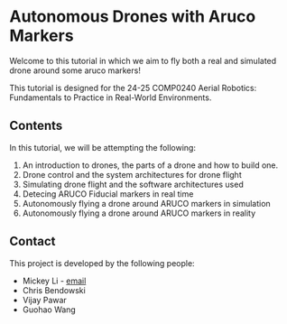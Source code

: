 # Autonomous Drones with Aruco Markers

Welcome to this tutorial in which we aim to fly both a real and simulated drone around some aruco markers! 

This tutorial is designed for the 24-25 COMP0240 Aerial Robotics: Fundamentals to Practice in Real-World Environments. 

## Contents

In this tutorial, we will be attempting the following:

1. An introduction to drones, the parts of a drone and how to build one. 
2. Drone control and the system architectures for drone flight
3. Simulating drone flight and the software architectures used
4. Detecing ARUCO Fiducial markers in real time 
5. Autonomously flying a drone around ARUCO markers in simulation
6. Autonomously flying a drone around ARUCO markers in reality


## Contact

This project is developed by the following people:

- Mickey Li - [email](mickey.li@ucl.ac.uk)
- Chris Bendowski
- Vijay Pawar
- Guohao Wang
